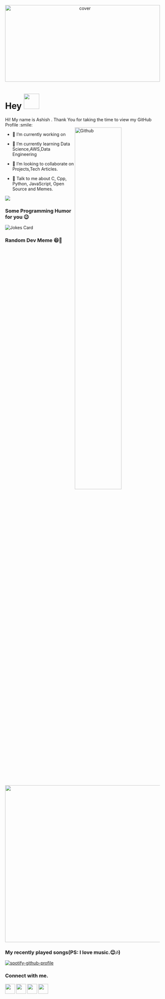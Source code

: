 <div align="center">
<img width="100%" height = "250px" src="https://i.pinimg.com/originals/54/6f/60/546f60c454b34d67da9657649225bdab.jpg" alt="cover" />
</div>

<h1> Hey <img src = "https://raw.githubusercontent.com/rahulbanerjee26/githubProfileReadmeGenerator/main/gifs/wave.gif" width = 50px height='50px'> </h1>
<p align='center'>

</p>
<div size='20px'> Hi! My name is Ashish . Thank You for taking the time to view my GitHub Profile :smile: 
</div>


<img width="55%" align="right" alt="Github" src="https://raw.githubusercontent.com/rahulbanerjee26/githubProfileReadmeGenerator/47a1a7b035154ce002fffc42e803b6ca8acbc4f3/gifs/git-header.svg" />


- 🔭 I’m currently working on 

- 🌱 I’m currently learning Data Science,AWS,Data Engineering 

- 👯 I’m looking to collaborate on Projects,Tech Articles. 

- 💬 Talk to me about C, Cpp, Python, JavaScript, Open Source and Memes. 


![](https://quotes-github-readme.vercel.app/api?type=horizontal&theme=gruvbox)

### Some Programming Humor for you 😉

![Jokes Card](https://readme-jokes.vercel.app/api?theme=default)

### Random Dev Meme 😆🤣
<img src="https://random-memer.herokuapp.com/" width="512px"/>

### My recently played songs(PS: I love music.😌🎶)
[![spotify-github-profile](https://spotify-github-profile.vercel.app/api/view?uid=mp8t5612eecdsbss36q7pmxvx&cover_image=true&theme=default&bar_color=53b14f&bar_color_cover=true)](https://spotify-github-profile.vercel.app/api/view?uid=mp8t5612eecdsbss36q7pmxvx&redirect=true)

### Connect with me.
<a href = 'https://www.linkedin.com/in/ashish-galagali'> <img width = '32px' align= 'center' src="https://raw.githubusercontent.com/rahulbanerjee26/githubAboutMeGenerator/main/icons/linked-in-alt.svg"/></a> 
<a href = 'https://www.twitter.com/ashishjg_x'> <img width = '32px' align= 'center' src="https://raw.githubusercontent.com/rahulbanerjee26/githubAboutMeGenerator/main/icons/twitter.svg"/></a> 
<a href = 'ashishjg.netlify.app'> <img width = '32px' align= 'center' src="https://raw.githubusercontent.com/rahulbanerjee26/githubAboutMeGenerator/main/icons/portfolio.png"/></a> 
<a href = 'https://www.github.com/ashishjg21'> <img width = '32px' align= 'center' src="https://raw.githubusercontent.com/rahulbanerjee26/githubAboutMeGenerator/main/icons/github.svg"/></a> 

